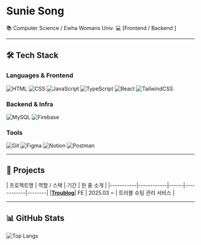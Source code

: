 # Sunie Song

📚 Computer Science / Ewha Womans Univ.
💻 [Frontend / Backend ]  

---

## 🛠 Tech Stack

### Languages & Frontend
![HTML](https://img.shields.io/badge/HTML5-E34F26?style=flat&logo=html5&logoColor=fff)
![CSS](https://img.shields.io/badge/CSS3-1572B6?style=flat&logo=css3&logoColor=fff)
![JavaScript](https://img.shields.io/badge/JavaScript-F7DF1E?style=flat&logo=javascript&logoColor=000)
![TypeScript](https://img.shields.io/badge/TypeScript-3178C6?style=flat&logo=typescript&logoColor=fff)
![React](https://img.shields.io/badge/React-61DAFB?style=flat&logo=react&logoColor=000)
![TailwindCSS](https://img.shields.io/badge/Tailwind-06B6D4?style=flat&logo=tailwindcss&logoColor=fff)

### Backend & Infra
![MySQL](https://img.shields.io/badge/MySQL-4479A1?style=flat&logo=mysql&logoColor=fff)
![Firebase](https://img.shields.io/badge/Firebase-FFCA28?style=flat&logo=firebase&logoColor=000)

### Tools
![Git](https://img.shields.io/badge/Git-F05032?style=flat&logo=git&logoColor=fff)
![Figma](https://img.shields.io/badge/Figma-F24E1E?style=flat&logo=figma&logoColor=fff)
![Notion](https://img.shields.io/badge/Notion-000000?style=flat&logo=notion&logoColor=fff)
![Postman](https://img.shields.io/badge/Postman-FF6C37?style=flat&logo=postman&logoColor=fff)

---

## 📂 Projects

| 프로젝트명 | 역할 / 스택 | 기간 | 한 줄 소개 |
|-----------|------------|------|------------|--------|
|[**Troublog**](https://github.com/IT-Cotato/11th-TroubleLog-FE)| FE | 2025.03 ~ | 트러블 슈팅 관리 서비스 | 

---

## 📊 GitHub Stats
![Top Langs](https://github-readme-stats.vercel.app/api/top-langs/?username=suniesong&layout=compact&theme=radical)

